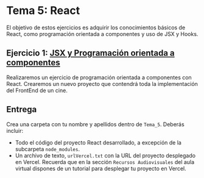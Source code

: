 Tema 5: React
=============================================

El objetivo de estos ejercicios es adquirir los conocimientos básicos de React, como programación orientada a componentes y uso de JSX y Hooks.

## Ejercicio 1: [**JSX y Programación orientada a componentes**](https://github.com/UnirCs/DWFS-PER9208-2324/tree/master/Tema_5/00_Resources/Cinema)

Realizaremos un ejercicio de programación orientada a componentes con React. Crearemos un nuevo proyecto que contendrá toda la implementación del FrontEnd de un cine.

## Entrega

Crea una carpeta con tu nombre y apellidos dentro de ``Tema_5``. Deberás incluir:
-  Todo el código del proyecto React desarrollado, a excepción de la subcarpeta ``node_modules``.
-  Un archivo de texto, ``urlVercel.txt`` con la URL del proyecto desplegado en Vercel. Recuerda que en la sección ``Recursos Audiovisuales`` del aula virtual dispones de un tutorial para desplegar tu proyecto en Vercel.
